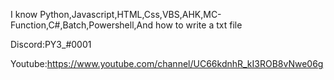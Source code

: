I know Python,Javascript,HTML,Css,VBS,AHK,MC-Function,C#,Batch,Powershell,And how to write a txt file

Discord:PY3_#0001

Youtube:https://www.youtube.com/channel/UC66kdnhR_kI3ROB8vNwe06g

